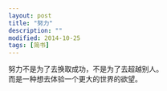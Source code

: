 ```yaml
---
layout: post
title: "努力"
description: ""
modified: 2014-10-25
tags: [简书]
---
```


努力不是为了去换取成功，不是为了去超越别人。   
而是一种想去体验一个更大的世界的欲望。